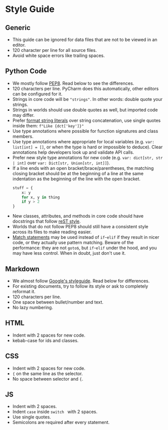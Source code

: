 # Style Guide

## Generic

* This guide can be ignored for data files that are not to be viewed in an editor.
* 120 character per line for all source files.
* Avoid white space errors like trailing spaces.

## Python Code

* We mostly follow [PEP8](https://peps.python.org/pep-0008/). Read below to see the differences.
* 120 characters per line. PyCharm does this automatically, other editors can be configured for it.
* Strings in core code will be `"strings"`. In other words: double quote your strings.
* Strings in worlds should use double quotes as well, but imported code may differ.
* Prefer [format string literals](https://peps.python.org/pep-0498/) over string concatenation,
  use single quotes inside them: `f"Like {dct['key']}"`
* Use type annotations where possible for function signatures and class members.
* Use type annotations where appropriate for local variables (e.g. `var: list[int] = []`, or when the
  type is hard or impossible to deduce). Clear annotations help developers look up and validate API calls.
* Prefer new style type annotations for new code (e.g. `var: dict[str, str | int]` over
  `var: Dict[str, Union[str, int]]`).
* If a line ends with an open bracket/brace/parentheses, the matching closing bracket should be at the
  beginning of a line at the same indentation as the beginning of the line with the open bracket.
  ```python
  stuff = {
      x: y
      for x, y in thing
      if y > 2
  }
  ```
* New classes, attributes, and methods in core code should have docstrings that follow
  [reST style](https://peps.python.org/pep-0287/).
* Worlds that do not follow PEP8 should still have a consistent style across its files to make reading easier.
* [Match statements](https://docs.python.org/3/tutorial/controlflow.html#tut-match)
  may be used instead of `if`-`elif` if they result in nicer code, or they actually use pattern matching.
  Beware of the performance: they are not `goto`s, but `if`-`elif` under the hood, and you may have less control. When
  in doubt, just don't use it.

## Markdown

* We almost follow [Google's styleguide](https://google.github.io/styleguide/docguide/style.html).
  Read below for differences.
* For existing documents, try to follow its style or ask to completely reformat it.
* 120 characters per line.
* One space between bullet/number and text.
* No lazy numbering.

## HTML

* Indent with 2 spaces for new code.
* kebab-case for ids and classes.

## CSS

* Indent with 2 spaces for new code.
* `{` on the same line as the selector.
* No space between selector and `{`.

## JS

* Indent with 2 spaces.
* Indent `case` inside `switch ` with 2 spaces.
* Use single quotes.
* Semicolons are required after every statement.
